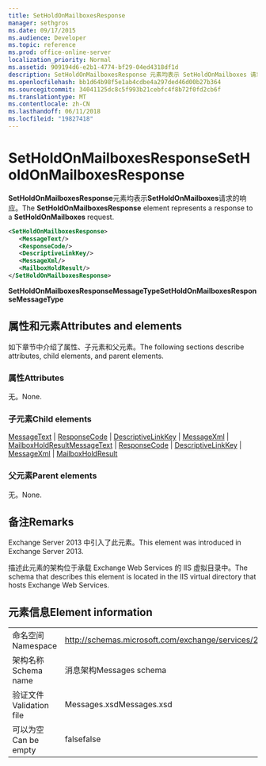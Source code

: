 ```yaml
---
title: SetHoldOnMailboxesResponse
manager: sethgros
ms.date: 09/17/2015
ms.audience: Developer
ms.topic: reference
ms.prod: office-online-server
localization_priority: Normal
ms.assetid: 909194d6-e2b1-4774-bf29-04ed4318df1d
description: SetHoldOnMailboxesResponse 元素均表示 SetHoldOnMailboxes 请求的响应。
ms.openlocfilehash: bb1d64b98f5e1ab4cdbe4a297ded46d00b27b364
ms.sourcegitcommit: 34041125dc8c5f993b21cebfc4f8b72f0fd2cb6f
ms.translationtype: MT
ms.contentlocale: zh-CN
ms.lasthandoff: 06/11/2018
ms.locfileid: "19827418"
---
```

# <a name="setholdonmailboxesresponse"></a><span data-ttu-id="2fb5c-103">SetHoldOnMailboxesResponse</span><span class="sxs-lookup"><span data-stu-id="2fb5c-103">SetHoldOnMailboxesResponse</span></span>

<span data-ttu-id="2fb5c-104">**SetHoldOnMailboxesResponse**元素均表示**SetHoldOnMailboxes**请求的响应。</span><span class="sxs-lookup"><span data-stu-id="2fb5c-104">The **SetHoldOnMailboxesResponse** element represents a response to a **SetHoldOnMailboxes** request.</span></span> 
  
```XML
<SetHoldOnMailboxesResponse>
   <MessageText/>
   <ResponseCode/>
   <DescriptiveLinkKey/>
   <MessageXml/>
   <MailboxHoldResult/>
</SetHoldOnMailboxesResponse>
```

 <span data-ttu-id="2fb5c-105">**SetHoldOnMailboxesResponseMessageType**</span><span class="sxs-lookup"><span data-stu-id="2fb5c-105">**SetHoldOnMailboxesResponseMessageType**</span></span>
## <a name="attributes-and-elements"></a><span data-ttu-id="2fb5c-106">属性和元素</span><span class="sxs-lookup"><span data-stu-id="2fb5c-106">Attributes and elements</span></span>

<span data-ttu-id="2fb5c-107">如下章节中介绍了属性、子元素和父元素。</span><span class="sxs-lookup"><span data-stu-id="2fb5c-107">The following sections describe attributes, child elements, and parent elements.</span></span>
  
### <a name="attributes"></a><span data-ttu-id="2fb5c-108">属性</span><span class="sxs-lookup"><span data-stu-id="2fb5c-108">Attributes</span></span>

<span data-ttu-id="2fb5c-109">无。</span><span class="sxs-lookup"><span data-stu-id="2fb5c-109">None.</span></span>
  
### <a name="child-elements"></a><span data-ttu-id="2fb5c-110">子元素</span><span class="sxs-lookup"><span data-stu-id="2fb5c-110">Child elements</span></span>

<span data-ttu-id="2fb5c-111">[MessageText](messagetext.md) | [ResponseCode](responsecode.md) | [DescriptiveLinkKey](descriptivelinkkey.md) | [MessageXml](messagexml.md) | [MailboxHoldResult](mailboxholdresult.md)</span><span class="sxs-lookup"><span data-stu-id="2fb5c-111">[MessageText](messagetext.md) | [ResponseCode](responsecode.md) | [DescriptiveLinkKey](descriptivelinkkey.md) | [MessageXml](messagexml.md) | [MailboxHoldResult](mailboxholdresult.md)</span></span>
  
### <a name="parent-elements"></a><span data-ttu-id="2fb5c-112">父元素</span><span class="sxs-lookup"><span data-stu-id="2fb5c-112">Parent elements</span></span>

<span data-ttu-id="2fb5c-113">无。</span><span class="sxs-lookup"><span data-stu-id="2fb5c-113">None.</span></span>
  
## <a name="remarks"></a><span data-ttu-id="2fb5c-114">备注</span><span class="sxs-lookup"><span data-stu-id="2fb5c-114">Remarks</span></span>

<span data-ttu-id="2fb5c-115">Exchange Server 2013 中引入了此元素。</span><span class="sxs-lookup"><span data-stu-id="2fb5c-115">This element was introduced in Exchange Server 2013.</span></span>
  
<span data-ttu-id="2fb5c-116">描述此元素的架构位于承载 Exchange Web Services 的 IIS 虚拟目录中。</span><span class="sxs-lookup"><span data-stu-id="2fb5c-116">The schema that describes this element is located in the IIS virtual directory that hosts Exchange Web Services.</span></span>
  
## <a name="element-information"></a><span data-ttu-id="2fb5c-117">元素信息</span><span class="sxs-lookup"><span data-stu-id="2fb5c-117">Element information</span></span>

|||
|:-----|:-----|
|<span data-ttu-id="2fb5c-118">命名空间</span><span class="sxs-lookup"><span data-stu-id="2fb5c-118">Namespace</span></span>  <br/> |http://schemas.microsoft.com/exchange/services/2006/messages  <br/> |
|<span data-ttu-id="2fb5c-119">架构名称</span><span class="sxs-lookup"><span data-stu-id="2fb5c-119">Schema name</span></span>  <br/> |<span data-ttu-id="2fb5c-120">消息架构</span><span class="sxs-lookup"><span data-stu-id="2fb5c-120">Messages schema</span></span>  <br/> |
|<span data-ttu-id="2fb5c-121">验证文件</span><span class="sxs-lookup"><span data-stu-id="2fb5c-121">Validation file</span></span>  <br/> |<span data-ttu-id="2fb5c-122">Messages.xsd</span><span class="sxs-lookup"><span data-stu-id="2fb5c-122">Messages.xsd</span></span>  <br/> |
|<span data-ttu-id="2fb5c-123">可以为空</span><span class="sxs-lookup"><span data-stu-id="2fb5c-123">Can be empty</span></span>  <br/> |<span data-ttu-id="2fb5c-124">false</span><span class="sxs-lookup"><span data-stu-id="2fb5c-124">false</span></span>  <br/> |
   

